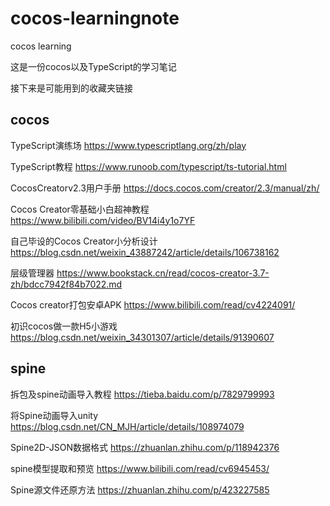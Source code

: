 # cocos-learningnote
cocos learning

这是一份cocos以及TypeScript的学习笔记

接下来是可能用到的收藏夹链接
## cocos
TypeScript演练场 https://www.typescriptlang.org/zh/play

TypeScript教程 https://www.runoob.com/typescript/ts-tutorial.html

CocosCreatorv2.3用户手册 https://docs.cocos.com/creator/2.3/manual/zh/

Cocos Creator零基础小白超神教程 https://www.bilibili.com/video/BV14i4y1o7YF

自己毕设的Cocos Creator小分析设计 https://blog.csdn.net/weixin_43887242/article/details/106738162

层级管理器 https://www.bookstack.cn/read/cocos-creator-3.7-zh/bdcc7942f84b7022.md

Cocos creator打包安卓APK https://www.bilibili.com/read/cv4224091/

初识cocos做一款H5小游戏 https://blog.csdn.net/weixin_34301307/article/details/91390607

## spine
拆包及spine动画导入教程 https://tieba.baidu.com/p/7829799993

将Spine动画导入unity https://blog.csdn.net/CN_MJH/article/details/108974079

Spine2D-JSON数据格式 https://zhuanlan.zhihu.com/p/118942376

spine模型提取和预览 https://www.bilibili.com/read/cv6945453/

Spine源文件还原方法 https://zhuanlan.zhihu.com/p/423227585

